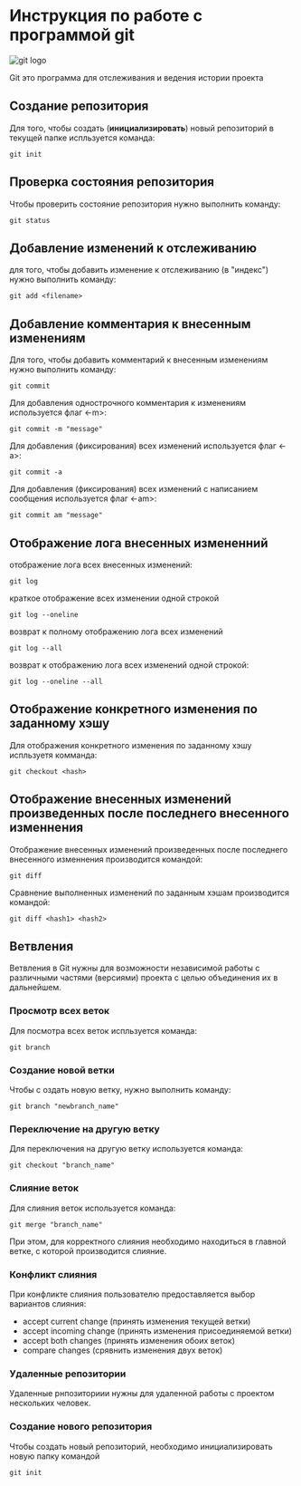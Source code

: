 # Инструкция по работе с программой git

![git logo](git.jpg)

Git это программа для отслеживания и ведения истории проекта

## Создание репозитория

Для того, чтобы создать (**инициализировать**) новый репозиторий в текущей папке испльзуется команда:

    git init

## Проверка состояния репозитория

Чтобы проверить состояние репозитория нужно выполнить команду:

    git status

## Добавление изменений к отслеживанию

для того, чтобы добавить изменение к отслеживанию (в "индекс") нужно выполнить команду:

    git add <filename>

## Добавление комментария к внесенным изменениям

Для того, чтобы добавить комментарий к внесенным изменениям нужно выполнить команду:

    git commit

Для добавления однострочного комментария к изменениям используется флаг <-m>:

    git commit -m "message"

Для добавления (фиксирования) всех изменений используется флаг <-a>:

    git commit -a

Для добавления (фиксирования) всех изменений с написанием сообщения используется флаг <-am>:

    git commit am "message"

## Отображение лога внесенных измененний

отображение лога всех внесенных изменений:

    git log

краткое отображение всех изменении одной строкой

    git log --oneline

возврат к полному отображению лога всех изменений

    git log --all

возврат к отображению лога всех изменений одной строкой:

    git log --oneline --all

## Отображение конкретного изменения по заданному хэшу

Для отображения конкретного изменения по заданному хэшу испльзуетя комманда:

    git checkout <hash>

## Отображение внесенных изменений произведенных после последнего внесенного изменнения

Отображение внесенных изменений произведенных после последнего внесенного изменнения производится командой:

    git diff

Сравнение выполненных изменений по заданным хэшам производится командой:

    git diff <hash1> <hash2>

## Ветвления

Ветвления в Git нужны для возможности независимой работы с различными частями (версиями) проекта с целью объединения их в дальнейшем.

### Просмотр всех веток

Для посмотра всех веток испльзуется команда:

    git branch

### Создание новой ветки

Чтобы с оздать новую ветку, нужно выполнить команду:

    git branch "newbranch_name"

### Переключение на другую ветку

Для переключения на другую ветку используется команда:

    git checkout "branch_name"

### Слияние веток

Для слияния веток используется команда:

    git merge "branch_name"

При этом, для корректного слияния необходимо находиться в главной ветке, с которой производится слияние.

### Конфликт слияния

При конфликте слияния пользователю предоставляется выбор вариантов слияния:

- accept current change (принять изменения текущей ветки)
- accept incoming change (принять изменения присоединяемой ветки)
- accept both changes (принять изменения обоих веток)
- compare changes (срявнить изменения двух веток)

### Удаленные репозитории

Удаленные рнпозиториии нужны для удаленной работы с проектом нескольких человек.

### Создание нового репозитория

Чтобы создать новый репозиторий, необходимо инициализировать новую папку командой

    git init
